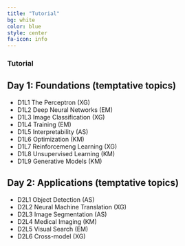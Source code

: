```yaml
---
title: "Tutorial"
bg: white
color: blue
style: center
fa-icon: info
---
```


### Tutorial 


## Day 1: Foundations (temptative topics)

- D1L1 The Perceptron (XG) 
- D1L2 Deep Neural Networks (EM)
- D1L3 Image Classification (XG)
- D1L4 Training (EM)
- D1L5 Interpretability (AS)
- D1L6 Optimization (KM) 
- D1L7 Reinforcemeng Learning (XG)
- D1L8 Unsupervised Learning (KM)
- D1L9 Generative Models (KM)

## Day 2: Applications (temptative topics)

- D2L1 Object Detection (AS)
- D2L2 Neural Machine Translation (XG)
- D2L3 Image Segmentation (AS)
- D2L4 Medical Imaging (KM)
- D2L5 Visual Search (EM)
- D2L6 Cross-model (XG)
